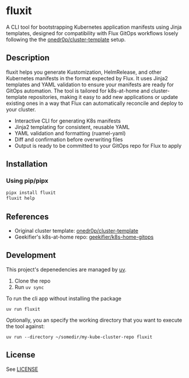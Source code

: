 # fluxit

A CLI tool for bootstrapping Kubernetes application manifests using Jinja templates, designed for compatibility with Flux GitOps workflows losely following the the [onedr0p/cluster-template](https://github.com/onedr0p/cluster-template) setup.

## Description

fluxit helps you generate Kustomization, HelmRelease, and other Kubernetes manifests in the format expected by Flux. It uses Jinja2 templates and YAML validation to ensure your manifests are ready for GitOps automation. The tool is tailored for k8s-at-home and cluster-template repositories, making it easy to add new applications or update existing ones in a way that Flux can automatically reconcile and deploy to your cluster.

- Interactive CLI for generating K8s manifests
- Jinja2 templating for consistent, reusable YAML
- YAML validation and formatting (ruamel-yaml)
- Diff and confirmation before overwriting files
- Output is ready to be committed to your GitOps repo for Flux to apply

## Installation

### Using pip/pipx

```sh
pipx install fluxit
fluxit help
```

## References

- Original cluster template: [onedr0p/cluster-template](https://github.com/onedr0p/cluster-template)
- Geekifier's k8s-at-home repo: [geekifier/k8s-home-gitops](https://github.com/geekifier/k8s-home-gitops)

## Development

This project's depenedencies are managed by [uv](https://docs.astral.sh/uv/).

1. Clone the repo
2. Run `uv sync`

To run the cli app without installing the package

`uv run fluxit`

Optionally, you an specify the working directory that you want to execute the tool against:

`uv run --directory ~/somedir/my-kube-cluster-repo fluxit`

## License

See [LICENSE](./LICENSE)
